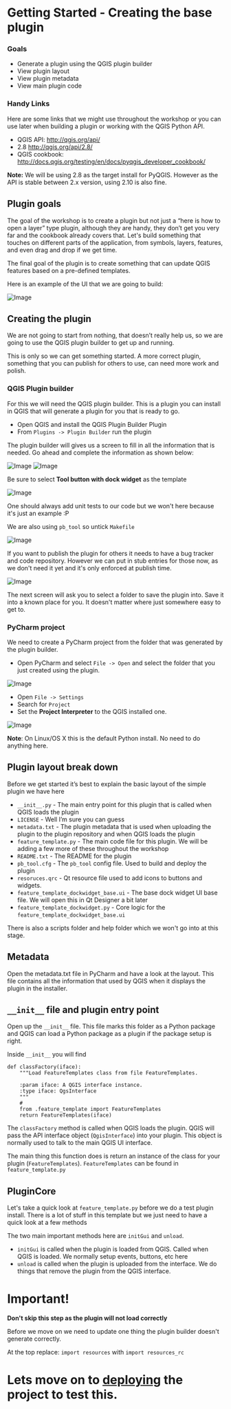 # Getting Started - Creating the base plugin

### Goals

- Generate a plugin using the QGIS plugin builder
- View plugin layout
- View plugin metadata
- View main plugin code

### Handy Links

Here are some links that we might use throughout the workshop or you can use later when building a plugin or working with the QGIS Python API.

- QGIS API: http://qgis.org/api/
- 2.8 http://qgis.org/api/2.8/
- QGIS cookbook: http://docs.qgis.org/testing/en/docs/pyqgis_developer_cookbook/

**Note:** We will be using 2.8 as the target install for PyQGIS. However as the API is stable between 2.x version, using 2.10 is also fine.

## Plugin goals

The goal of the workshop is to create a plugin but not just a “here is how to open a layer” type plugin, although they are handy,
 they don’t get you very far and the cookbook already covers that.
Let's build something that touches on different parts of the application, from symbols, layers, features, and even drag and drop if we get time.

The final goal of the plugin is to create something that can update QGIS features based on a pre-defined templates.

Here is an example of the UI that we are going to build:

![Image](img/goal1.png)


## Creating the plugin

We are not going to start from nothing, that doesn’t really help us, so we are going to use the QGIS plugin builder
to get up and running. 

This is only so we can get something started. A more correct plugin, something that you can publish for others to 
use, can need more work and polish.

### QGIS Plugin builder

For this we will need the QGIS plugin builder. This is a plugin you can install in QGIS that will
generate a plugin for you that is ready to go.

- Open QGIS and install the QGIS Plugin Builder Plugin
- From `Plugins -> Plugin Builder` run the plugin

The plugin builder will gives us a screen to fill in all the information that is needed.  Go ahead and complete the 
information as shown below:

![Image](img/p_screen1.png)
![Image](img/p_screen2.png)

Be sure to select **Tool button with dock widget** as the template

![Image](img/p_screen3.png)

One should always add unit tests to our code but we won't here because it's just an example :P 

We are also using `pb_tool` so untick `Makefile`

![Image](img/p_screen4.png)

If you want to publish the plugin for others it needs to have a bug tracker and code repository. However we can put in stub
entries for those now, as we don't need it yet and it's only enforced at publish time.

![Image](img/p_screen5.png)

The next screen will ask you to select a folder to save the plugin into.  Save it into a known place for you. It doesn't matter
where just somewhere easy to get to.

### PyCharm project

We need to create a PyCharm project from the folder that was generated by the plugin builder.

- Open PyCharm and select `File -> Open` and select the folder that you just created using the plugin.  

![Image](img/project.png)

- Open `File -> Settings`
- Search for `Project` 
- Set the **Project Interpreter** to the QGIS installed one.


![Image](img/settings.png)

**Note**: On Linux/OS X this is the default Python install. No need to do anything here.

## Plugin layout break down

Before we get started it’s best to explain the basic layout of the simple plugin we have here


- `__init__.py` - The main entry point for this plugin that is called when QGIS loads the plugin
- `LICENSE` - Well I’m sure you can guess
- `metadata.txt` - The plugin metadata that is used when uploading the plugin to the plugin repository and when QGIS loads the plugin
- `feature_template.py` - The main code file for this plugin.  We will be adding a few more of these throughout the workshop
- `README.txt` - The README for the plugin
- `pb_tool.cfg` - The `pb_tool` config file. Used to build and deploy the plugin
- `resoruces.qrc` - Qt resource file used to add icons to buttons and widgets.
- `feature_template_dockwidget_base.ui` - The base dock widget UI base file. We will open this in Qt Designer a bit later
- `feature_template_dockwidget.py` - Core logic for the `feature_template_dockwidget_base.ui`

There is also a scripts folder and help folder which we won't go into at this stage.

## Metadata

Open the metadata.txt file in PyCharm and have a look at the layout. This file contains all the information that used
by QGIS when it displays the plugin in the installer.

## `__init__` file and plugin entry point
 
Open up the `__init__` file.  This file marks this folder as a Python package and QGIS can load a Python package
as a plugin if the package setup is right.

Inside `__init__` you will find

```
def classFactory(iface):
    """Load FeatureTemplates class from file FeatureTemplates.

    :param iface: A QGIS interface instance.
    :type iface: QgsInterface
    """
    #
    from .feature_template import FeatureTemplates
    return FeatureTemplates(iface)
```

The `classFactory` method is called when QGIS loads the plugin. QGIS will pass the API interface object (`QgisInterface`)
into your plugin. This object is normally used to talk to the main QGIS UI interface.

The main thing this function does is return an instance of the class for your plugin (`FeatureTemplates`).  `FeatureTemplates` can be
found in `feature_template.py`

## PluginCore

Let's take a quick look at `feature_template.py` before we do a test plugin install.  There is a lot of stuff in this
template but we just need to have a quick look at a few methods

The two main important methods here are `initGui` and `unload`. 

- `initGui` is called when the plugin is loaded from QGIS.  Called when QGIS is loaded. We normally setup events, buttons, etc here
- `unload` is called when the plugin is uploaded from the interface.  We do things that remove the plugin from the QGIS interface.

# Important!

**Don't skip this step as the plugin will not load correctly**

Before we move on we need to update one thing the plugin builder doesn't generate correctly.  

At the top replace: `import resources` with `import resources_rc`

# Lets move on to [deploying](deploy.md) the project to test this.




